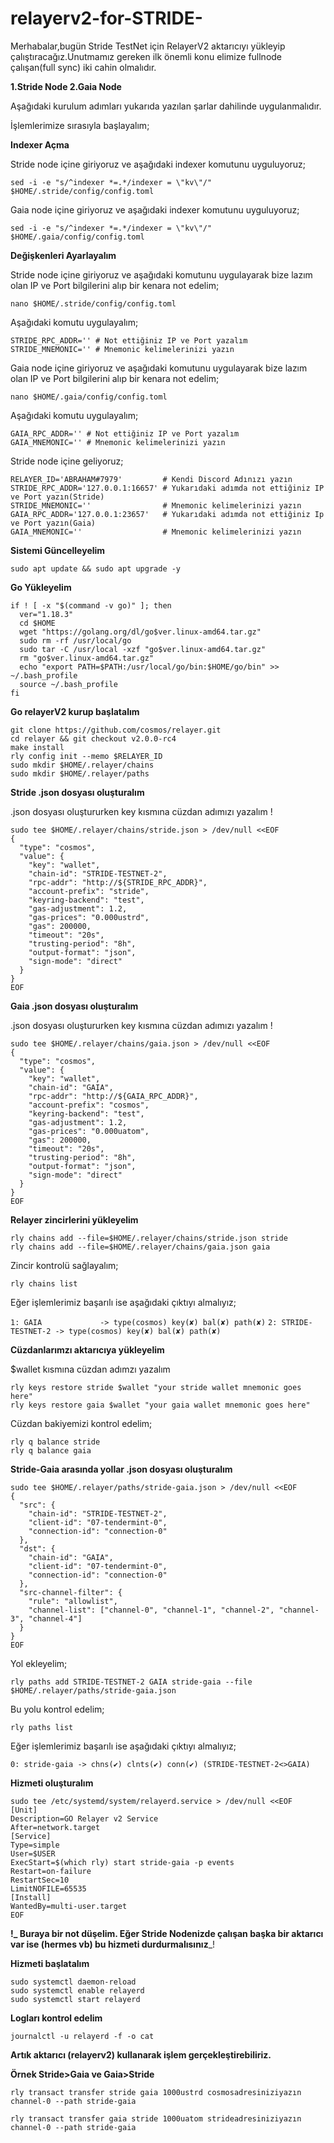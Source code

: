 # relayerv2-for-STRIDE-
Merhabalar,bugün Stride TestNet için RelayerV2 aktarıcıyı yükleyip çalıştıracağız.Unutmamız gereken ilk önemli konu elimize fullnode çalışan(full sync) iki cahin olmalıdır.

 **1.Stride Node   2.Gaia Node**
 
 Aşağıdaki kurulum adımları yukarıda yazılan şarlar dahilinde uygulanmalıdır.
 
 İşlemlerimize sırasıyla başlayalım;

 **Indexer Açma**

 Stride node içine giriyoruz ve aşağıdaki indexer komutunu uyguluyoruz;
 
 ```
 sed -i -e "s/^indexer *=.*/indexer = \"kv\"/" $HOME/.stride/config/config.toml
 ```
 
 Gaia node içine giriyoruz ve aşağıdaki indexer komutunu uyguluyoruz;
 
 ```
 sed -i -e "s/^indexer *=.*/indexer = \"kv\"/" $HOME/.gaia/config/config.toml
 ```
 
 **Değişkenleri Ayarlayalım**

 Stride node içine giriyoruz ve aşağıdaki komutunu uygulayarak bize lazım olan IP ve Port bilgilerini alıp bir kenara not edelim;
 
 ```
 nano $HOME/.stride/config/config.toml
 ```
 
 Aşağıdaki komutu uygulayalım;
 
 ```
 STRIDE_RPC_ADDR='' # Not ettiğiniz IP ve Port yazalım
 STRIDE_MNEMONIC='' # Mnemonic kelimelerinizi yazın
 ```
 
 Gaia node içine giriyoruz ve aşağıdaki komutunu uygulayarak bize lazım olan IP ve Port bilgilerini alıp bir kenara not edelim;
 
 ```
 nano $HOME/.gaia/config/config.toml
 ```
 
 Aşağıdaki komutu uygulayalım;
 
 ```
 GAIA_RPC_ADDR='' # Not ettiğiniz IP ve Port yazalım
 GAIA_MNEMONIC='' # Mnemonic kelimelerinizi yazın
 ```
 
 Stride node içine geliyoruz;
 
```
RELAYER_ID='ABRAHAM#7979'         # Kendi Discord Adınızı yazın
STRIDE_RPC_ADDR='127.0.0.1:16657' # Yukarıdaki adımda not ettiğiniz IP ve Port yazın(Stride)
STRIDE_MNEMONIC=''                # Mnemonic kelimelerinizi yazın
GAIA_RPC_ADDR='127.0.0.1:23657'   # Yukarıdaki adımda not ettiğiniz Ip ve Port yazın(Gaia)
GAIA_MNEMONIC=''                  # Mnemonic kelimelerinizi yazın
```

**Sistemi Güncelleyelim**
```
sudo apt update && sudo apt upgrade -y
```

**Go Yükleyelim**
```
if ! [ -x "$(command -v go)" ]; then
  ver="1.18.3"
  cd $HOME
  wget "https://golang.org/dl/go$ver.linux-amd64.tar.gz"
  sudo rm -rf /usr/local/go
  sudo tar -C /usr/local -xzf "go$ver.linux-amd64.tar.gz"
  rm "go$ver.linux-amd64.tar.gz"
  echo "export PATH=$PATH:/usr/local/go/bin:$HOME/go/bin" >> ~/.bash_profile
  source ~/.bash_profile
fi
```

**Go relayerV2 kurup başlatalım**
```
git clone https://github.com/cosmos/relayer.git
cd relayer && git checkout v2.0.0-rc4
make install
rly config init --memo $RELAYER_ID
sudo mkdir $HOME/.relayer/chains
sudo mkdir $HOME/.relayer/paths
```

**Stride .json dosyası oluşturalım**

.json dosyası  oluştururken key kısmına cüzdan adımızı yazalım !

```
sudo tee $HOME/.relayer/chains/stride.json > /dev/null <<EOF
{
  "type": "cosmos",
  "value": {
    "key": "wallet",
    "chain-id": "STRIDE-TESTNET-2",
    "rpc-addr": "http://${STRIDE_RPC_ADDR}",
    "account-prefix": "stride",
    "keyring-backend": "test",
    "gas-adjustment": 1.2,
    "gas-prices": "0.000ustrd",
    "gas": 200000,
    "timeout": "20s",
    "trusting-period": "8h",
    "output-format": "json",
    "sign-mode": "direct"
  }
}
EOF
```

**Gaia .json dosyası oluşturalım**

.json dosyası  oluştururken key kısmına cüzdan adımızı yazalım !

```
sudo tee $HOME/.relayer/chains/gaia.json > /dev/null <<EOF
{
  "type": "cosmos",
  "value": {
    "key": "wallet",
    "chain-id": "GAIA",
    "rpc-addr": "http://${GAIA_RPC_ADDR}",
    "account-prefix": "cosmos",
    "keyring-backend": "test",
    "gas-adjustment": 1.2,
    "gas-prices": "0.000uatom",
    "gas": 200000,
    "timeout": "20s",
    "trusting-period": "8h",
    "output-format": "json",
    "sign-mode": "direct"
  }
}
EOF
```

**Relayer zincirlerini yükleyelim**
```
rly chains add --file=$HOME/.relayer/chains/stride.json stride
rly chains add --file=$HOME/.relayer/chains/gaia.json gaia
```

Zincir kontrolü sağlayalım;

```
rly chains list
```

Eğer işlemlerimiz başarılı ise aşağıdaki çıktıyı almalıyız;

```1: GAIA             -> type(cosmos) key(✘) bal(✘) path(✘)```
```2: STRIDE-TESTNET-2 -> type(cosmos) key(✘) bal(✘) path(✘)```


**Cüzdanlarımzı aktarıcıya yükleyelim**

$wallet kısmına cüzdan adımzı yazalım

```
rly keys restore stride $wallet "your stride wallet mnemonic goes here"
rly keys restore gaia $wallet "your gaia wallet mnemonic goes here"
```

Cüzdan bakiyemizi kontrol edelim;

```
rly q balance stride
rly q balance gaia
```

**Stride-Gaia arasında yollar .json dosyası oluşturalım**

```
sudo tee $HOME/.relayer/paths/stride-gaia.json > /dev/null <<EOF
{
  "src": {
    "chain-id": "STRIDE-TESTNET-2",
    "client-id": "07-tendermint-0",
    "connection-id": "connection-0"
  },
  "dst": {
    "chain-id": "GAIA",
    "client-id": "07-tendermint-0",
    "connection-id": "connection-0"
  },
  "src-channel-filter": {
    "rule": "allowlist",
    "channel-list": ["channel-0", "channel-1", "channel-2", "channel-3", "channel-4"]
  }
}
EOF
```

Yol ekleyelim;

```
rly paths add STRIDE-TESTNET-2 GAIA stride-gaia --file $HOME/.relayer/paths/stride-gaia.json
```

Bu yolu kontrol edelim;

```
rly paths list
```

Eğer işlemlerimiz başarılı ise aşağıdaki çıktıyı almalıyız;

```0: stride-gaia -> chns(✔) clnts(✔) conn(✔) (STRIDE-TESTNET-2<>GAIA)```

**Hizmeti oluşturalım**

```
sudo tee /etc/systemd/system/relayerd.service > /dev/null <<EOF
[Unit]
Description=GO Relayer v2 Service
After=network.target
[Service]
Type=simple
User=$USER
ExecStart=$(which rly) start stride-gaia -p events
Restart=on-failure
RestartSec=10
LimitNOFILE=65535
[Install]
WantedBy=multi-user.target
EOF
```

**!_ Buraya bir not düşelim. Eğer Stride Nodenizde çalışan başka bir aktarıcı var ise (hermes vb) bu hizmeti durdurmalısınız**_!

**Hizmeti başlatalım**

```
sudo systemctl daemon-reload
sudo systemctl enable relayerd
sudo systemctl start relayerd
```

**Logları kontrol edelim**

```
journalctl -u relayerd -f -o cat
```


**Artık aktarıcı (relayerv2) kullanarak işlem gerçekleştirebiliriz.**

**Örnek Stride>Gaia ve Gaia>Stride**

```
rly transact transfer stride gaia 1000ustrd cosmosadresiniziyazın channel-0 --path stride-gaia
```

```
rly transact transfer gaia stride 1000uatom strideadresiniziyazın channel-0 --path stride-gaia
```



